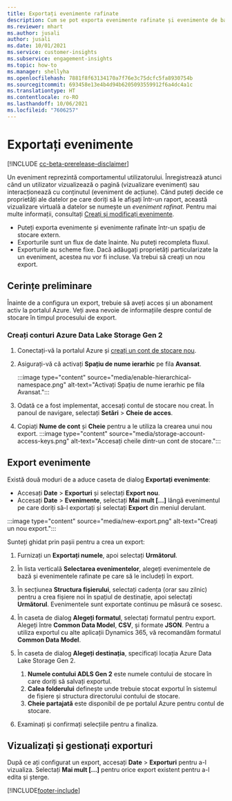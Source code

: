 ```yaml
---
title: Exportați evenimente rafinate
description: Cum se pot exporta evenimente rafinate și evenimente de bază.
ms.reviewer: mhart
ms.author: jusali
author: jusali
ms.date: 10/01/2021
ms.service: customer-insights
ms.subservice: engagement-insights
ms.topic: how-to
ms.manager: shellyha
ms.openlocfilehash: 7881f8f63134170a7f76e3c75dcfc5fa8930754b
ms.sourcegitcommit: 693458e13e4b4d94b6205093559912f6a4dc4a1c
ms.translationtype: HT
ms.contentlocale: ro-RO
ms.lasthandoff: 10/06/2021
ms.locfileid: "7606257"
---
```

# <a name="export-events"></a>Exportați evenimente

[!INCLUDE [cc-beta-prerelease-disclaimer](includes/cc-beta-prerelease-disclaimer.md)]

Un eveniment reprezintă comportamentul utilizatorului. Înregistrează atunci când un utilizator vizualizează o pagină (vizualizare eveniment) sau interacționează cu conținutul (eveniment de acțiune). Când puteți decide ce proprietăți ale datelor pe care doriți să le afișați într-un raport, această vizualizare virtuală a datelor se numește un *eveniment rafinat*. Pentru mai multe informații, consultați [Creați și modificați evenimente](refined-events.md).

- Puteți exporta evenimente și evenimente rafinate într-un spațiu de stocare extern. 
- Exporturile sunt un flux de date înainte. Nu puteți recompleta fluxul. 
- Exporturile au scheme fixe. Dacă adăugați proprietăți particularizate la un eveniment, acestea nu vor fi incluse. Va trebui să creați un nou export.

## <a name="prerequisites"></a>Cerințe preliminare

Înainte de a configura un export, trebuie să aveți acces și un abonament activ la portalul Azure. Veți avea nevoie de informațiile despre contul de stocare în timpul procesului de export. 

### <a name="create-an-azure-data-lake-storage-gen-2-accounts"></a>Creați conturi Azure Data Lake Storage Gen 2

1. Conectați-vă la portalul Azure și [creați un cont de stocare nou](/azure/storage/common/storage-account-create). 

1. Asigurați-vă că activați **Spațiu de nume ierarhic** pe fila **Avansat**. 

   :::image type="content" source="media/enable-hierarchical-namespace.png" alt-text="Activați Spațiu de nume ierarhic pe fila Avansat.":::

1. Odată ce a fost implementat, accesați contul de stocare nou creat. În panoul de navigare, selectați **Setări** > **Cheie de acces**. 

1. Copiați **Nume de cont** și **Cheie** pentru a le utiliza la crearea unui nou export.
   :::image type="content" source="media/storage-account-access-keys.png" alt-text="Accesați cheile dintr-un cont de stocare.":::

## <a name="export-events"></a>Export evenimente

Există două moduri de a aduce caseta de dialog **Exportați evenimente**: 
- Accesați **Date** > **Exporturi** și selectați **Export nou**.
- Accesați **Date** > **Evenimente**, selectați **Mai mult [...]** lângă evenimentul pe care doriți să-l exportați și selectați **Export** din meniul derulant. 

:::image type="content" source="media/new-export.png" alt-text="Creați un nou export.":::

Sunteți ghidat prin pașii pentru a crea un export:

1. Furnizați un **Exportați numele**, apoi selectați **Următorul**.

1. În lista verticală **Selectarea evenimentelor**, alegeți evenimentele de bază și evenimentele rafinate pe care să le includeți în export. 

1. În secțiunea **Structura fișierului**, selectați cadența (orar sau zilnic) pentru a crea fișiere noi în spațiul de destinație, apoi selectați **Următorul**. Evenimentele sunt exportate continuu pe măsură ce sosesc.

1. În caseta de dialog **Alegeți formatul**, selectați formatul pentru export. Alegeți între **Common Data Model**, **CSV**, și formate **JSON**. Pentru a utiliza exportul cu alte aplicații Dynamics 365, vă recomandăm formatul **Common Data Model**.

1. În caseta de dialog **Alegeți destinația**, specificați locația Azure Data Lake Storage Gen 2.
    1. **Numele contului ADLS Gen 2** este numele contului de stocare în care doriți să salvați exportul. 
    1. **Calea folderului** definește unde trebuie stocat exportul în sistemul de fișiere și structura directorului contului de stocare.
    1. **Cheie partajată** este disponibil de pe portalul Azure pentru contul de stocare.

1. Examinați și confirmați selecțiile pentru a finaliza.

## <a name="view-and-manage-exports"></a>Vizualizați și gestionați exporturi

După ce ați configurat un export, accesați **Date** > **Exporturi** pentru a-l vizualiza. Selectați **Mai mult [...]** pentru orice export existent pentru a-l edita și șterge.


[!INCLUDE[footer-include](../includes/footer-banner.md)]
